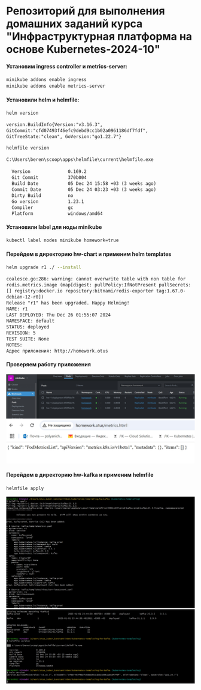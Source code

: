 # Репозиторий для выполнения домашних заданий курса "Инфраструктурная платформа на основе Kubernetes-2024-10"

#### Установим ingress controller и metrics-server:
```bash
minikube addons enable ingress
minikube addons enable metrics-server
```

#### Установили helm и helmfile:
```bash
helm version
```
```
version.BuildInfo{Version:"v3.16.3", GitCommit:"cfd07493f46efc9debd9cc1b02a0961186df7fdf", GitTreeState:"clean", GoVersion:"go1.22.7"}
```

```bash
helmfile version
```
```
C:\Users\beren\scoop\apps\helmfile\current\helmfile.exe

  Version              0.169.2
  Git Commit           370b004
  Build Date           05 Dec 24 15:58 +03 (3 weeks ago)
  Commit Date          05 Dec 24 03:23 +03 (3 weeks ago)
  Dirty Build          no
  Go version           1.23.1
  Compiler             gc
  Platform             windows/amd64
```

#### Установили label для ноды minikube
```bash
kubectl label nodes minikube homework=true
```

#### Перейдем в директорию hw-chart и применим helm templates
```bash
helm upgrade r1 ./ --install
```

```
coalesce.go:286: warning: cannot overwrite table with non table for redis.metrics.image (map[digest: pullPolicy:IfNotPresent pullSecrets:[] registry:docker.io repository:bitnami/redis-exporter tag:1.67.0-debian-12-r0])
Release "r1" has been upgraded. Happy Helming!
NAME: r1
LAST DEPLOYED: Thu Dec 26 01:55:07 2024
NAMESPACE: default
STATUS: deployed
REVISION: 5
TEST SUITE: None
NOTES:
Адрес приложения: http://homework.otus
```

#### Проверяем работу приложения
![Поды в Lens](../images/kubernetes-templating/lens_pods_via_helm.jpg)
![Браузер - эндпоинт метрик](../images/kubernetes-templating/browser__homework.otusmetrics.html.jpg)

#### Перейдем в директорию hw-kafka и применим helmfile
```bash
helmfile apply
```
![Вывод консоли 1](../images/kubernetes-templating/kafka___helmfile_apply_begin.jpg)
![Вывод консоли 2](../images/kubernetes-templating/kafka___helmfile_apply.jpg)